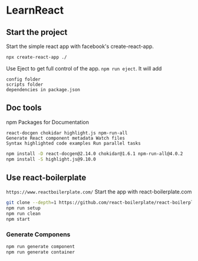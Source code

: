 # LearnReact

## Start the project

Start the simple react app with facebook's create-react-app.

```bash
npx create-react-app ./
```

Use Eject to get full control of the app. ```npm run eject```. It will add

```text
config folder
scripts folder
dependencies in package.json
```

## Doc tools

npm Packages for Documentation

```text
react-docgen chokidar highlight.js npm-run-all
Generate React component metadata Watch files
Syntax highlighted code examples Run parallel tasks
```

```bash
npm install -D react-docgen@2.14.0 chokidar@1.6.1 npm-run-all@4.0.2
npm install -S highlight.js@9.10.0
```

## Use react-boilerplate

```https://www.reactboilerplate.com/``` Start the app with react-boilerplate.com

```bash
git clone --depth=1 https://github.com/react-boilerplate/react-boilerplate.git ScalableReactApp/
npm run setup
npm run clean
npm start
```

### Generate Componens

```bash
npm run generate component
npm run generate container
```